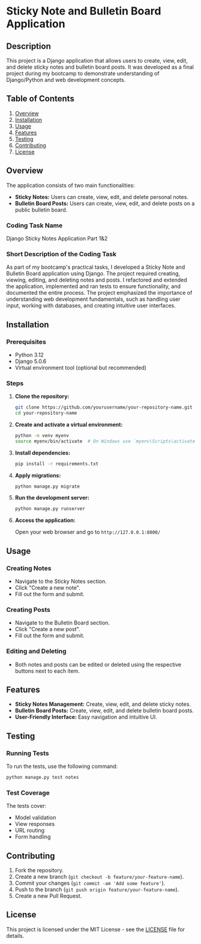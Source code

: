 # Sticky Note and Bulletin Board Application

## Description
This project is a Django application that allows users to create, view, edit, and delete sticky notes and bulletin board posts. It was developed as a final project during my bootcamp to demonstrate understanding of Django/Python and web development concepts.

## Table of Contents
1. [Overview](#overview)
2. [Installation](#installation)
3. [Usage](#usage)
4. [Features](#features)
5. [Testing](#testing)
6. [Contributing](#contributing)
7. [License](#license)

## Overview
The application consists of two main functionalities:
- **Sticky Notes:** Users can create, view, edit, and delete personal notes.
- **Bulletin Board Posts:** Users can create, view, edit, and delete posts on a public bulletin board.

### Coding Task Name
Django Sticky Notes Application Part 1&2

### Short Description of the Coding Task
As part of my bootcamp's practical tasks, I developed a Sticky Note and Bulletin Board application using Django. The project required creating, viewing, editing, and deleting notes and posts. I refactored and extended the application, implemented and ran tests to ensure functionality, and documented the entire process. The project emphasized the importance of understanding web development fundamentals, such as handling user input, working with databases, and creating intuitive user interfaces.

## Installation

### Prerequisites
- Python 3.12
- Django 5.0.6
- Virtual environment tool (optional but recommended)

### Steps
1. **Clone the repository:**

    ```bash
    git clone https://github.com/yourusername/your-repository-name.git
    cd your-repository-name
    ```

2. **Create and activate a virtual environment:**

    ```bash
    python -m venv myenv
    source myenv/bin/activate  # On Windows use `myenv\Scripts\activate`
    ```

3. **Install dependencies:**

    ```bash
    pip install -r requirements.txt
    ```

4. **Apply migrations:**

    ```bash
    python manage.py migrate
    ```

5. **Run the development server:**

    ```bash
    python manage.py runserver
    ```

6. **Access the application:**

    Open your web browser and go to `http://127.0.0.1:8000/`

## Usage

### Creating Notes
- Navigate to the Sticky Notes section.
- Click "Create a new note".
- Fill out the form and submit.

### Creating Posts
- Navigate to the Bulletin Board section.
- Click "Create a new post".
- Fill out the form and submit.

### Editing and Deleting
- Both notes and posts can be edited or deleted using the respective buttons next to each item.

## Features
- **Sticky Notes Management:** Create, view, edit, and delete sticky notes.
- **Bulletin Board Posts:** Create, view, edit, and delete bulletin board posts.
- **User-Friendly Interface:** Easy navigation and intuitive UI.

## Testing

### Running Tests

To run the tests, use the following command:

```bash
python manage.py test notes
```

### Test Coverage

The tests cover:
- Model validation
- View responses
- URL routing
- Form handling

## Contributing

1. Fork the repository.
2. Create a new branch (`git checkout -b feature/your-feature-name`).
3. Commit your changes (`git commit -am 'Add some feature'`).
4. Push to the branch (`git push origin feature/your-feature-name`).
5. Create a new Pull Request.

## License

This project is licensed under the MIT License - see the [LICENSE](LICENSE) file for details.


